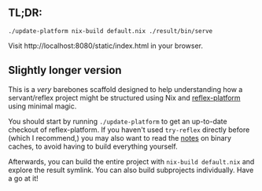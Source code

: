 ## TL;DR:

``
./update-platform
nix-build default.nix
./result/bin/serve
``

Visit http://localhost:8080/static/index.html in your browser.

## Slightly longer version

This is a *very* barebones scaffold designed to help understanding how a
servant/reflex project might be structured using Nix and
[reflex-platform](https://github.com/reflex-frp/reflex-platform) using minimal
magic.

You should start by running `./update-platform` to get an up-to-date checkout
of reflex-platform. If you haven't used `try-reflex` directly before (which I
recommend,) you may also want to read the
[notes](https://github.com/reflex-frp/reflex-platform#os-compatibility) on
binary caches, to avoid having to build everything yourself.

Afterwards, you can build the entire project with `nix-build default.nix` and
explore the result symlink. You can also build subprojects individually. Have a
go at it!
